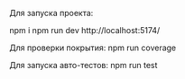 Для запуска проекта:

npm i
npm run dev
http://localhost:5174/

Для проверки покрытия:
npm run coverage

Для запуска авто-тестов:
npm run test
